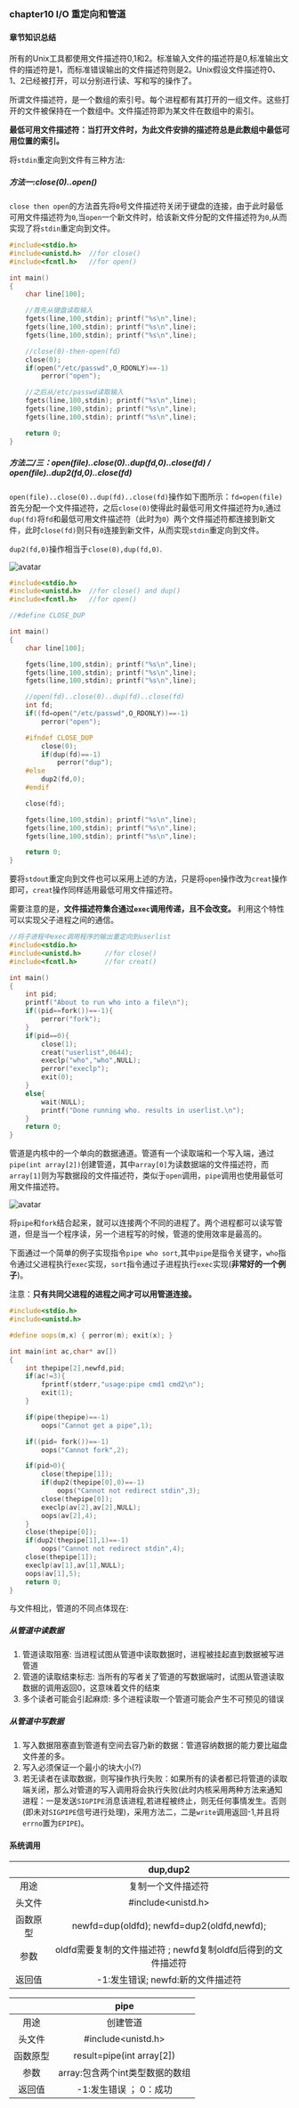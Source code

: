 ### chapter10 I/O 重定向和管道

#### 章节知识总结

所有的Unix工具都使用文件描述符0,1和2。标准输入文件的描述符是0,标准输出文件的描述符是1，而标准错误输出的文件描述符则是2。Unix假设文件描述符0、1、2已经被打开，可以分别进行读、写和写的操作了。

所谓文件描述符，是一个数组的索引号。每个进程都有其打开的一组文件。这些打开的文件被保持在一个数组中。文件描述符即为某文件在数组中的索引。

**最低可用文件描述符：当打开文件时，为此文件安排的描述符总是此数组中最低可用位置的索引。**

将`stdin`重定向到文件有三种方法:

##### 方法一:close(0)..open()

`close then open`的方法首先将`0`号文件描述符关闭于键盘的连接，由于此时最低可用文件描述符为`0`,当`open`一个新文件时，给该新文件分配的文件描述符为`0`,从而实现了将`stdin`重定向到文件。

```cpp
#include<stdio.h>
#include<unistd.h>  //for close()
#include<fcntl.h>   //for open()

int main()
{
    char line[100];

    //首先从键盘读取输入
    fgets(line,100,stdin); printf("%s\n",line);
    fgets(line,100,stdin); printf("%s\n",line);
    fgets(line,100,stdin); printf("%s\n",line);

    //close(0)-then-open(fd)
    close(0);
    if(open("/etc/passwd",O_RDONLY)==-1)
        perror("open");

    //之后从/etc/passwd读取输入
    fgets(line,100,stdin); printf("%s\n",line);
    fgets(line,100,stdin); printf("%s\n",line);
    fgets(line,100,stdin); printf("%s\n",line);

    return 0;
}
```

##### 方法二/三：open(file)..close(0)..dup(fd,0)..close(fd)  / open(file)..dup2(fd,0)..close(fd)

`open(file)..close(0)..dup(fd)..close(fd)`操作如下图所示：`fd=open(file)`首先分配一个文件描述符，之后`close(0)`使得此时最低可用文件描述符为`0`,通过`dup(fd)`将`fd`和最低可用文件描述符（此时为`0`）两个文件描述符都连接到新文件，此时`close(fd)`则只有`0`连接到新文件，从而实现`stdin`重定向到文件。

`dup2(fd,0)`操作相当于`close(0),dup(fd,0)`.

![avatar](../../image/unix_linux_使用dup重定向.jpg)

```cpp
#include<stdio.h>
#include<unistd.h>  //for close() and dup()
#include<fcntl.h>   //for open()

//#define CLOSE_DUP

int main()
{
    char line[100];

    fgets(line,100,stdin); printf("%s\n",line);
    fgets(line,100,stdin); printf("%s\n",line);
    fgets(line,100,stdin); printf("%s\n",line);

    //open(fd)..close(0)..dup(fd)..close(fd)
    int fd;
    if((fd=open("/etc/passwd",O_RDONLY))==-1)
        perror("open");

    #ifndef CLOSE_DUP
        close(0);
        if(dup(fd)==-1)
            perror("dup");
    #else
        dup2(fd,0);
    #endif

    close(fd);

    fgets(line,100,stdin); printf("%s\n",line);
    fgets(line,100,stdin); printf("%s\n",line);
    fgets(line,100,stdin); printf("%s\n",line);

    return 0;
}
```

要将`stdout`重定向到文件也可以采用上述的方法，只是将`open`操作改为`creat`操作即可，`creat`操作同样适用最低可用文件描述符。

需要注意的是，**文件描述符集合通过`exec`调用传递，且不会改变。** 利用这个特性可以实现父子进程之间的通信。

```cpp
//将子进程中exec调用程序的输出重定向到userlist
#include<stdio.h>
#include<unistd.h>      //for close()
#include<fcntl.h>       //for creat()

int main()
{
    int pid;
    printf("About to run who into a file\n");
    if((pid==fork())==-1){
        perror("fork");
    }
    if(pid==0){
        close(1);
        creat("userlist",0644);
        execlp("who","who",NULL);
        perror("execlp");
        exit(0);
    }
    else{
        wait(NULL);
        printf("Done running who. results in userlist.\n");
    }
    return 0;
}
```

管道是内核中的一个单向的数据通道。管道有一个读取端和一个写入端，通过`pipe(int array[2])`创建管道，其中`array[0]`为读数据端的文件描述符，而`array[1]`则为写数据段的文件描述符，类似于`open`调用，`pipe`调用也使用最低可用文件描述符。

![avatar](../../image/unix_linux_管道.jpg)

将`pipe`和`fork`结合起来，就可以连接两个不同的进程了。两个进程都可以读写管道，但是当一个程序读，另一个进程写的时候，管道的使用效率是最高的。

下面通过一个简单的例子实现指令`pipe who sort`,其中`pipe`是指令关键字，`who`指令通过父进程执行`exec`实现，`sort`指令通过子进程执行`exec`实现(**非常好的一个例子**)。

注意：**只有共同父进程的进程之间才可以用管道连接。**

```cpp
#include<stdio.h>
#include<unistd.h>

#define oops(m,x) { perror(m); exit(x); }

int main(int ac,char* av[])
{
    int thepipe[2],newfd,pid;
    if(ac!=3){
        fprintf(stderr,"usage:pipe cmd1 cmd2\n");
        exit(1);
    }

    if(pipe(thepipe)==-1)
        oops("Cannot get a pipe",1);

    if((pid= fork())==-1)
        oops("Cannot fork",2);

    if(pid>0){
        close(thepipe[1]);
        if(dup2(thepipe[0],0)==-1)
            oops("Cannot not redirect stdin",3);
        close(thepipe[0]);
        execlp(av[2],av[2],NULL);
        oops(av[2],4);
    }
    close(thepipe[0]);
    if(dup2(thepipe[1],1)==-1)
        oops("Cannot not redirect stdin",4);
    close(thepipe[1]);
    execlp(av[1],av[1],NULL);
    oops(av[1],5);
    return 0;
}
```

与文件相比，管道的不同点体现在:

##### 从管道中读数据

1. 管道读取阻塞: 当进程试图从管道中读取数据时，进程被挂起直到数据被写进管道
2. 管道的读取结束标志: 当所有的写者关了管道的写数据端时，试图从管道读取数据的调用返回0，这意味着文件的结束
3. 多个读者可能会引起麻烦: 多个进程读取一个管道可能会产生不可预见的错误

##### 从管道中写数据

1. 写入数据阻塞直到管道有空间去容乃新的数据：管道容纳数据的能力要比磁盘文件差的多。
2. 写入必须保证一个最小的块大小(?)
3. 若无读者在读取数据，则写操作执行失败：如果所有的读者都已将管道的读取端关闭，那么对管道的写入调用将会执行失败(此时内核采用两种方法来通知进程：一是发送`SIGPIPE`消息该进程,若进程被终止，则无任何事情发生。否则(即未对`SIGPIPE`信号进行处理)，采用方法二，二是`write`调用返回-1,并且将`errno`置为`EPIPE`)。

#### 系统调用

| | dup,dup2 |
| :----: | :----: |
| 用途 | 复制一个文件描述符 |
| 头文件 | #include<unistd.h> |
| 函数原型 | newfd=dup(oldfd); newfd=dup2(oldfd,newfd); |
| 参数 | oldfd需要复制的文件描述符 ; newfd复制oldfd后得到的文件描述符 |
| 返回值 | -1:发生错误; newfd:新的文件描述符 |

| | pipe |
| :----: | :----: |
| 用途 | 创建管道 |
| 头文件 | #include<unistd.h> |
| 函数原型 | result=pipe(int array[2]) |
| 参数 | array:包含两个int类型数据的数组 |
| 返回值 | -1:发生错误 ； 0：成功 |